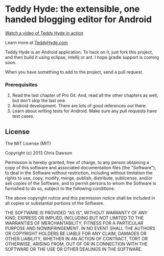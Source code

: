 # Teddy Hyde: the extensible, one handed blogging editor for Android #

[Watch a video of Teddy Hyde in action](http://www.youtube.com/watch?v=YbZtLKIV6Mc)

Learn more at [TeddyHyde.com](http://teddyhyde.com)

Teddy Hyde is an Android application. To hack on it, just fork this project, and then build it using eclipse, intellij or ant. I hope gradle support is coming soon.

When you have something to add to the project, send a pull request.

### Prerequisites

1. Read the last chapter of Pro Git. And, read all the other chapters as well, but don't skip the last one.
2. Android development. There are lots of good references out there.
3. Learn about writing tests for Android. Make sure any pull requests have test cases.

## License

The MIT License (MIT)

Copyright (c) 2013 Chris Dawson

Permission is hereby granted, free of charge, to any person obtaining a copy
of this software and associated documentation files (the "Software"), to deal
in the Software without restriction, including without limitation the rights
to use, copy, modify, merge, publish, distribute, sublicense, and/or sell
copies of the Software, and to permit persons to whom the Software is
furnished to do so, subject to the following conditions:

The above copyright notice and this permission notice shall be included in
all copies or substantial portions of the Software.

THE SOFTWARE IS PROVIDED "AS IS", WITHOUT WARRANTY OF ANY KIND, EXPRESS OR
IMPLIED, INCLUDING BUT NOT LIMITED TO THE WARRANTIES OF MERCHANTABILITY,
FITNESS FOR A PARTICULAR PURPOSE AND NONINFRINGEMENT. IN NO EVENT SHALL THE
AUTHORS OR COPYRIGHT HOLDERS BE LIABLE FOR ANY CLAIM, DAMAGES OR OTHER
LIABILITY, WHETHER IN AN ACTION OF CONTRACT, TORT OR OTHERWISE, ARISING FROM,
OUT OF OR IN CONNECTION WITH THE SOFTWARE OR THE USE OR OTHER DEALINGS IN
THE SOFTWARE.
